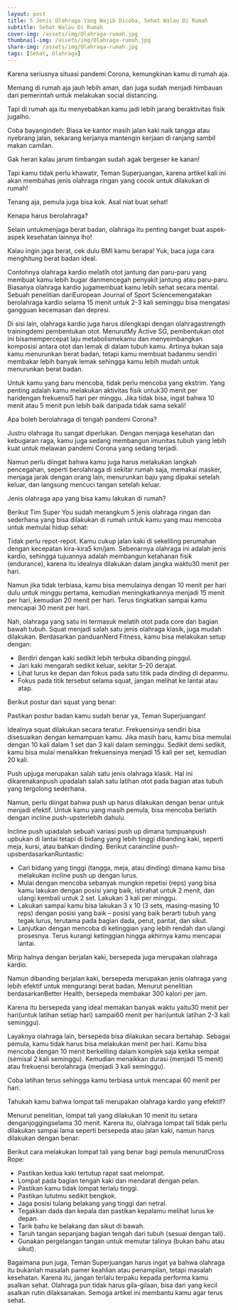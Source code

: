 ```yaml
---
layout: post
title: 5 Jenis Olahraga Yang Wajib Dicoba, Sehat Walau Di Rumah
subtitle: Sehat Walau Di Rumah
cover-img: /assets/img/Olahraga-rumah.jpg
thumbnail-img: /assets/img/Olahraga-rumah.jpg
share-img: /assets/img/Olahraga-rumah.jpg
tags: [Sehat, Olahraga]
---
```




Karena seriusnya situasi pandemi Corona, kemungkinan kamu di rumah aja.

Memang di rumah aja jauh lebih aman, dan juga sudah menjadi himbauan dari pemerintah untuk melakukan social distancing.

Tapi di rumah aja itu menyebabkan kamu jadi lebih jarang beraktivitas fisik jugalho.

Coba bayangindeh: Biasa ke kantor masih jalan kaki naik tangga atau nyebrang jalan, sekarang kerjanya mantengin kerjaan di ranjang sambil makan camilan.

Gak heran kalau jarum timbangan sudah agak bergeser ke kanan!

Tapi kamu tidak perlu khawatir, Teman Superjuangan, karena artikel kali ini akan membahas jenis olahraga ringan yang cocok untuk dilakukan di rumah!

Tenang aja, pemula juga bisa kok. Asal niat buat sehat!

Kenapa harus berolahraga?

Selain untukmenjaga berat badan, olahraga itu penting banget buat aspek-aspek kesehatan lainnya lho!

Kalau ingin jaga berat, cek dulu BMI kamu berapa! Yuk, baca juga cara menghitung berat badan ideal.

Contohnya olahraga kardio melatih otot jantung dan paru-paru yang membuat kamu lebih bugar danmencegah penyakit jantung atau paru-paru. Biasanya olahraga kardio jugamembuat kamu lebih sehat secara mental. Sebuah penelitian dariEuropean Journal of Sport Sciencemengatakan berolahraga kardio selama 15 menit untuk 2-3 kali seminggu bisa mengatasi gangguan kecemasan dan depresi.

Di sisi lain, olahraga kardio juga harus dilengkapi dengan olahragastrength trainingdemi pembentukan otot. MenurutMy Active SG, pembentukan otot ini bisamempercepat laju metabolismekamu dan menyeimbangkan komposisi antara otot dan lemak di dalam tubuh kamu. Artinya bukan saja kamu menurunkan berat badan, tetapi kamu membuat badanmu sendiri membakar lebih banyak lemak sehingga kamu lebih mudah untuk menurunkan berat badan.

Untuk kamu yang baru mencoba, tidak perlu mencoba yang ekstrim. Yang penting adalah kamu melakukan aktivitas fisik untuk30 menit per haridengan frekuensi5 hari per minggu. Jika tidak bisa, ingat bahwa 10 menit atau 5 menit pun lebih baik daripada tidak sama sekali!

Apa boleh berolahraga di tengah pandemi Corona?

Justru olahraga itu sangat diperlukan. Dengan menjaga kesehatan dan kebugaran raga, kamu juga sedang membangun imunitas tubuh yang lebih kuat untuk melawan pandemi Corona yang sedang terjadi.

Namun perlu diingat bahwa kamu juga harus melakukan langkah pencegahan, seperti berolahraga di sekitar rumah saja, memakai masker, menjaga jarak dengan orang lain, menurunkan baju yang dipakai setelah keluar, dan langsung mencuci tangan setelah keluar.


Jenis olahraga apa yang bisa kamu lakukan di rumah?

Berikut Tim Super You sudah merangkum 5 jenis olahraga ringan dan sederhana yang bisa dilakukan di rumah untuk kamu yang mau mencoba untuk memulai hidup sehat:

Tidak perlu repot-repot. Kamu cukup jalan kaki di sekeliling perumahan dengan kecepatan kira-kira5 km/jam. Sebenarnya olahraga ini adalah jenis kardio, sehingga tujuannya adalah membangun ketahanan fisik (endurance), karena itu idealnya dilakukan dalam jangka waktu30 menit per hari.

Namun jika tidak terbiasa, kamu bisa memulainya dengan 10 menit per hari dulu untuk minggu pertama, kemudian meningkatkannya menjadi 15 menit per hari, kemudian 20 menit per hari. Terus tingkatkan sampai kamu mencapai 30 menit per hari.

Nah, olahraga yang satu ini termasuk melatih otot pada core dan bagian bawah tubuh. Squat menjadi salah satu jenis olahraga klasik, juga mudah dilakukan. Berdasarkan panduanNerd Fitness, kamu bisa melakukan setup dengan:

* Berdiri dengan kaki sedikit lebih terbuka dibanding pinggul.
* Jari kaki mengarah sedikit keluar, sekitar 5-20 derajat.
* Lihat lurus ke depan dan fokus pada satu titik pada dinding di depanmu.
* Fokus pada titik tersebut selama squat, jangan melihat ke lantai atau atap.

Berikut postur dari squat yang benar:

Pastikan postur badan kamu sudah benar ya, Teman Superjuangan!

Idealnya squat dilakukan secara teratur. Frekuensinya sendiri bisa disesuaikan dengan kemampuan kamu. Jika masih baru, kamu bisa memulai dengan 10 kali dalam 1 set dan 3 kali dalam seminggu. Sedikit demi sedikit, kamu bisa mulai menaikkan frekuensinya menjadi 15 kali per set, kemudian 20 kali.

Push upjuga merupakan salah satu jenis olahraga klasik. Hal ini dikarenakanpush upadalah salah satu latihan otot pada bagian atas tubuh yang tergolong sederhana.

Namun, perlu diingat bahwa push up harus dilakukan dengan benar untuk menjadi efektif. Untuk kamu yang masih pemula, bisa mencoba berlatih dengan incline push-upsterlebih dahulu.

Incline push upadalah sebuah variasi push up dimana tumpuanpush upbukan di lantai tetapi di bidang yang lebih tinggi dibanding kaki, seperti meja, kursi, atau bahkan dinding. Berikut caraincline push-upsberdasarkanRuntastic:

* Cari bidang yang tinggi (tangga, meja, atau dinding) dimana kamu bisa melakukan incline push up dengan lurus.
* Mulai dengan mencoba sebanyak mungkin repetisi (reps) yang bisa kamu lakukan dengan posisi yang baik, istirahat untuk 2 menit, dan ulangi kembali untuk 2 set. Lakukan 3 kali per minggu.
* Lakukan sampai kamu bisa lakukan 3 x 10 (3 sets, masing-masing 10 reps) dengan posisi yang baik – posisi yang baik berarti tubuh yang tegak lurus, terutama pada bagian dada, perut, pantat, dan sikut.
* Lanjutkan dengan mencoba di ketinggian yang lebih rendah dan ulangi prosesnya. Terus kurangi ketinggian hingga akhirnya kamu mencapai lantai.

Mirip halnya dengan berjalan kaki, bersepeda juga merupakan olahraga kardio.

Namun dibanding berjalan kaki, bersepeda merupakan jenis olahraga yang lebih efektif untuk mengurangi berat badan. Menurut penelitian berdasarkanBetter Health, bersepeda membakar 300 kalori per jam.

Karena itu bersepeda yang ideal memakan banyak waktu yaitu30 menit per hari(untuk latihan setiap hari) sampai60 menit per hari(untuk latihan 2-3 kali seminggu).

Layaknya olahraga lain, bersepeda bisa dilakukan secara bertahap. Sebagai pemula, kamu tidak harus bisa melakukan menit per hari. Kamu bisa mencoba dengan 10 menit berkeliling dalam komplek saja ketika sempat (semisal 2 kali seminggu). Kemudian menaikkan durasi (menjadi 15 menit) atau frekuensi berolahraga (menjadi 3 kali seminggu).

Coba latihan terus sehingga kamu terbiasa untuk mencapai 60 menit per hari.

Tahukah kamu bahwa lompat tali merupakan olahraga kardio yang efektif?

Menurut penelitian, lompat tali yang dilakukan 10 menit itu setara denganjoggingselama 30 menit. Karena itu, olahraga lompat tali tidak perlu dilakukan sampai lama seperti bersepeda atau jalan kaki, namun harus dilakukan dengan benar.

Berikut cara melakukan lompat tali yang benar bagi pemula menurutCross Rope:

* Pastikan kedua kaki tertutup rapat saat melompat.
* Lompat pada bagian tengah kaki dan mendarat dengan pelan.
* Pastikan kamu tidak lompat terlalu tinggi.
* Pastikan lututmu sedikit bengkok.
* Jaga posisi tulang belakang yang tinggi dan netral.
* Tegakkan dada dan kepala dan pastikan kepalamu melihat lurus ke depan.
* Tarik bahu ke belakang dan sikut di bawah.
* Taruh tangan sepanjang bagian tengah dari tubuh (sesuai dengan tali).
* Gunakan pergelangan tangan untuk memutar talinya (bukan bahu atau sikut).

Bagaimana pun juga, Teman Superjuangan harus ingat ya bahwa olahraga itu bukanlah masalah pamer keahlian atau penampilan, tetapi masalah kesehatan. Karena itu, jangan terlalu terpaku kepada performa kamu asalkan sehat. Olahraga pun tidak harus gila-gilaan, bisa dari yang kecil asalkan rutin dilaksanakan. Semoga artikel ini membantu kamu agar terus sehat.